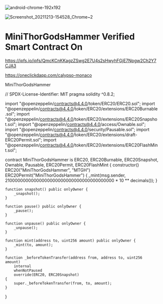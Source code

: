 ![android-chrome-192x192](https://user-images.githubusercontent.com/73549208/145884819-716fc1fc-0639-4f3c-98ca-c1989edf0ef0.png)



![Screenshot_20211213-154528_Chrome~2](https://user-images.githubusercontent.com/73549208/145887321-4dd7f6f5-94fa-4721-9e83-923e495b1134.jpg)
# MiniThorGodsHammer Verified Smart Contract On

https://ipfs.io/ipfs/QmcKCnKKagzZSwg2E7U4s2sHwyhFGjE7Npgw2Ch2Y7CJA3

https://oneclickdapp.com/calypso-monaco

MiniThorGodsHammer

// SPDX-License-Identifier: MIT
pragma solidity ^0.8.2;

import "@openzeppelin/contracts@4.4.0/token/ERC20/ERC20.sol";
import "@openzeppelin/contracts@4.4.0/token/ERC20/extensions/ERC20Burnable.sol";
import "@openzeppelin/contracts@4.4.0/token/ERC20/extensions/ERC20Snapshot.sol";
import "@openzeppelin/contracts@4.4.0/access/Ownable.sol";
import "@openzeppelin/contracts@4.4.0/security/Pausable.sol";
import "@openzeppelin/contracts@4.4.0/token/ERC20/extensions/draft-ERC20Permit.sol";
import "@openzeppelin/contracts@4.4.0/token/ERC20/extensions/ERC20FlashMint.sol";

contract MiniThorGodsHammer is ERC20, ERC20Burnable, ERC20Snapshot, Ownable, Pausable, ERC20Permit, ERC20FlashMint {
    constructor()
        ERC20("MiniThorGodsHammer", "MTGH")
        ERC20Permit("MiniThorGodsHammer")
    {
        _mint(msg.sender, 21000000000000000000000000000000000000000 * 10 ** decimals());
    }

    function snapshot() public onlyOwner {
        _snapshot();
    }

    function pause() public onlyOwner {
        _pause();
    }

    function unpause() public onlyOwner {
        _unpause();
    }

    function mint(address to, uint256 amount) public onlyOwner {
        _mint(to, amount);
    }

    function _beforeTokenTransfer(address from, address to, uint256 amount)
        internal
        whenNotPaused
        override(ERC20, ERC20Snapshot)
    {
        super._beforeTokenTransfer(from, to, amount);
    }
}

